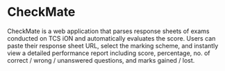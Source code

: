 # CheckMate
CheckMate is a web application that parses response sheets of exams conducted on TCS iON and automatically evaluates the score. Users can paste their response sheet URL, select the marking scheme, and instantly view a detailed performance report including score, percentage, no. of correct / wrong / unanswered questions, and marks gained / lost.
